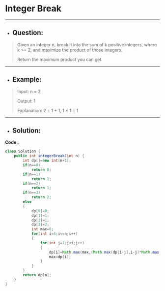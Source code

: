 # Integer Break
---
- ## Question:
> Given an integer n, break it into the sum of k positive integers, where k >= 2, and maximize the product of those integers.
> 
> Return the maximum product you can get.
---
- ## Example:
> Input: n = 2
> 
> Output: 1
> 
> Explanation: 2 = 1 + 1, 1 × 1 = 1
---
- ## Solution:
**Code :**
```java
class Solution {
    public int integerBreak(int n) {
        int dp[]=new int[n+1];
        if(n==0)
            return 0;
        if(n==1)
            return 1;
        if(n==2)
            return 1;
        if(n==3)
            return 2;
        else
        {
            dp[0]=0;
            dp[1]=1;
            dp[2]=1;
            dp[3]=2;
            int max=0;
            for(int i=4;i<=n;i++)
            {
                for(int j=1;j<i;j++)
                {
                    dp[i]=Math.max(max,(Math.max(dp[i-j],i-j)*Math.max(j,dp[j])));
                    max=dp[i];
                }
            }
        }
        return dp[n];
    }
}
